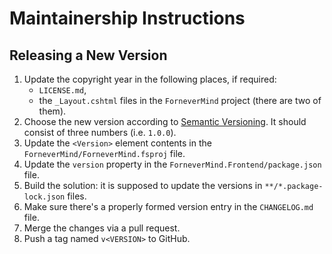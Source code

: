 <!--
SPDX-FileCopyrightText: 2025 Friedrich von Never <friedrich@fornever.me>

SPDX-License-Identifier: MIT
-->

Maintainership Instructions
===========================

Releasing a New Version
-----------------------

1. Update the copyright year in the following places, if required:
    - `LICENSE.md`,
    - the `_Layout.cshtml` files in the `ForneverMind` project (there are two of them).
2. Choose the new version according to [Semantic Versioning][semver]. It should consist of three numbers (i.e. `1.0.0`).
3. Update the `<Version>` element contents in the `ForneverMind/ForneverMind.fsproj` file.
4. Update the `version` property in the `ForneverMind.Frontend/package.json` file.
5. Build the solution: it is supposed to update the versions in `**/*.package-lock.json` files.
6. Make sure there's a properly formed version entry in the `CHANGELOG.md` file.
7. Merge the changes via a pull request.
8. Push a tag named `v<VERSION>` to GitHub.

[semver]: https://semver.org/spec/v2.0.0.html

